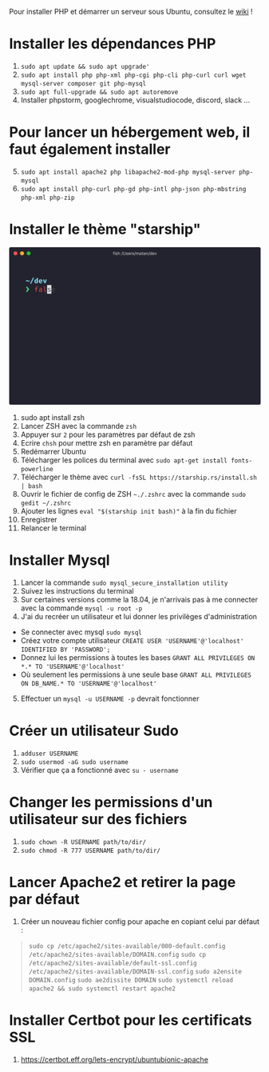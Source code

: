 Pour installer PHP et démarrer un serveur sous Ubuntu, consultez le [wiki](https://github.com/Varkoff/wcs-ubuntu-install/wiki#installer-php-72) !

# Installer les dépendances PHP
1. `sudo apt update && sudo apt upgrade'`
2. `sudo apt install php php-xml php-cgi php-cli php-curl curl wget mysql-server composer git php-mysql`
3. `sudo apt full-upgrade && sudo apt autoremove`
4. Installer phpstorm, googlechrome, visualstudiocode, discord, slack ...
# Pour lancer un hébergement web, il faut également installer
5. `sudo apt install apache2 php libapache2-mod-php mysql-server php-mysql`
6. `sudo apt install php-curl php-gd php-intl php-json php-mbstring php-xml php-zip`

# Installer le thème "starship"
![](https://raw.githubusercontent.com/starship/starship/master/media/demo.gif)
1. sudo apt install zsh
2. Lancer ZSH avec la commande `zsh`
3. Appuyer sur `2` pour les paramètres par défaut de zsh
4. Ecrire `chsh` pour mettre zsh en paramètre par défaut
5. Redémarrer Ubuntu
6. Télécharger les polices du terminal avec `sudo apt-get install fonts-powerline`
7. Télécharger le thème avec `curl -fsSL https://starship.rs/install.sh | bash`
8. Ouvrir le fichier de config de ZSH `~./.zshrc` avec la commande `sudo gedit ~/.zshrc`
9. Ajouter les lignes `eval "$(starship init bash)"` à la fin du fichier
10. Enregistrer
11. Relancer le terminal

# Installer Mysql
1. Lancer la commande `sudo mysql_secure_installation utility`
2. Suivez les instructions du terminal
3. Sur certaines versions comme la 18.04, je n'arrivais pas à me connecter avec la commande `mysql -u root -p`
4. J'ai du recréer un utilisateur et lui donner les privilèges d'administration
- Se connecter avec mysql `sudo mysql`
- Créez votre compte utilisateur `CREATE USER 'USERNAME'@'localhost' IDENTIFIED BY 'PASSWORD';`
- Donnez lui les permissions à toutes les bases `GRANT ALL PRIVILEGES ON *.* TO 'USERNAME'@'localhost'`
- Où seulement les permissions à une seule base `GRANT ALL PRIVILEGES ON DB_NAME.* TO 'USERNAME'@'localhost'`
5. Effectuer un `mysql -u USERNAME -p` devrait fonctionner

# Créer un utilisateur Sudo
1. `adduser USERNAME`
2. `sudo usermod -aG sudo username`
3. Vérifier que ça a fonctionné avec `su - username`

# Changer les permissions d'un utilisateur sur des fichiers
1. `sudo chown -R USERNAME path/to/dir/`
2. `sudo chmod -R 777 USERNAME path/to/dir/`

# Lancer Apache2 et retirer la page par défaut
1. Créer un nouveau fichier config pour apache en copiant celui par défaut : 
> `sudo cp /etc/apache2/sites-available/000-default.config /etc/apache2/sites-available/DOMAIN.config`
> `sudo cp /etc/apache2/sites-available/default-ssl.config /etc/apache2/sites-available/DOMAIN-ssl.config`
> `sudo a2ensite DOMAIN.config`
> `sudo ae2dissite DOMAIN`
> `sudo systemctl reload apache2 && sudo systemctl restart apache2`

# Installer Certbot pour les certificats SSL
1. https://certbot.eff.org/lets-encrypt/ubuntubionic-apache
